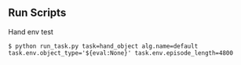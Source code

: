 ## Run Scripts

Hand env test
```shell
$ python run_task.py task=hand_object alg.name=default task.env.object_type='${eval:None}' task.env.episode_length=4800
```
